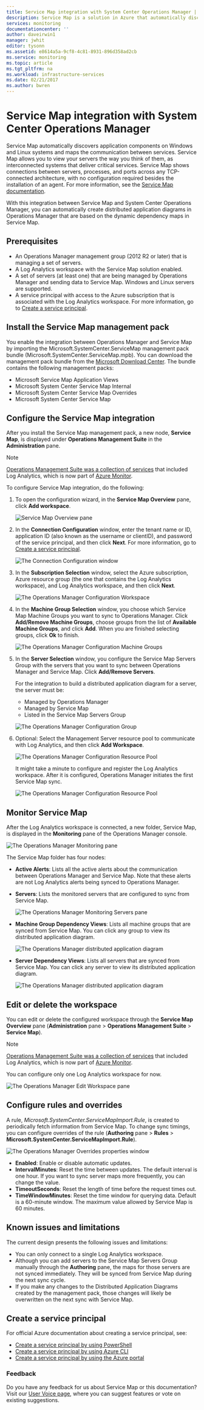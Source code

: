 ```yaml
---
title: Service Map integration with System Center Operations Manager | Microsoft Docs
description: Service Map is a solution in Azure that automatically discovers application components on Windows and Linux systems and maps the communication between services. This article discusses using Service Map to automatically create distributed application diagrams in Operations Manager.
services: monitoring
documentationcenter: ''
author: daveirwin1
manager: jwhit
editor: tysonn
ms.assetid: e8614a5a-9cf8-4c81-8931-896d358ad2cb
ms.service: monitoring
ms.topic: article
ms.tgt_pltfrm: na
ms.workload: infrastructure-services
ms.date: 02/21/2017
ms.author: bwren
---
```


# Service Map integration with System Center Operations Manager

Service Map automatically discovers application components on Windows and Linux systems and maps the communication between services. Service Map allows you to view your servers the way you think of them, as interconnected systems that deliver critical services. Service Map shows connections between servers, processes, and ports across any TCP-connected architecture, with no configuration required besides the installation of an agent. For more information, see the [Service Map documentation]( service-map.md).

With this integration between Service Map and System Center Operations Manager, you can automatically create distributed application diagrams in Operations Manager that are based on the dynamic dependency maps in Service Map.

## Prerequisites
* An Operations Manager management group (2012 R2 or later) that is managing a set of servers.
* A Log Analytics workspace with the Service Map solution enabled.
* A set of servers (at least one) that are being managed by Operations Manager and sending data to Service Map. Windows and Linux servers are supported.
* A service principal with access to the Azure subscription that is associated with the Log Analytics workspace. For more information, go to [Create a service principal](#create-a-service-principal).

## Install the Service Map management pack
You enable the integration between Operations Manager and Service Map by importing the Microsoft.SystemCenter.ServiceMap management pack bundle (Microsoft.SystemCenter.ServiceMap.mpb). You can download the management pack bundle from the [Microsoft Download Center](https://www.microsoft.com/download/details.aspx?id=55763). The bundle contains the following management packs:
* Microsoft Service Map Application Views
* Microsoft System Center Service Map Internal
* Microsoft System Center Service Map Overrides
* Microsoft System Center Service Map

## Configure the Service Map integration
After you install the Service Map management pack, a new node, **Service Map**, is displayed under **Operations Management Suite** in the **Administration** pane.

>[!NOTE]
>[Operations Management Suite was a collection of services](https://github.com/MicrosoftDocs/azure-docs-pr/pull/azure-monitor/azure-monitor-rebrand.md#retirement-of-operations-management-suite-brand) that included Log Analytics, which is now part of [Azure Monitor](https://github.com/MicrosoftDocs/azure-docs-pr/pull/azure-monitor/overview.md).

To configure Service Map integration, do the following:

1. To open the configuration wizard, in the **Service Map Overview** pane, click **Add workspace**.  

    ![Service Map Overview pane](media/service-map-scom/scom-configuration.png)

2. In the **Connection Configuration** window, enter the tenant name or ID, application ID (also known as the username or clientID), and password of the service principal, and then click **Next**. For more information, go to [Create a service principal](#creating-a-service-principal).

    ![The Connection Configuration window](media/service-map-scom/scom-config-spn.png)

3. In the **Subscription Selection** window, select the Azure subscription, Azure resource group (the one that contains the Log Analytics workspace), and Log Analytics workspace, and then click **Next**.

    ![The Operations Manager Configuration Workspace](media/service-map-scom/scom-config-workspace.png)

4. In the **Machine Group Selection** window, you choose which Service Map Machine Groups you want to sync to Operations Manager. Click **Add/Remove Machine Groups**, choose groups from the list of **Available Machine Groups**, and click **Add**.  When you are finished selecting groups, click **Ok** to finish.

    ![The Operations Manager Configuration Machine Groups](media/service-map-scom/scom-config-machine-groups.png)

5. In the **Server Selection** window, you configure the Service Map Servers Group with the servers that you want to sync between Operations Manager and Service Map. Click **Add/Remove Servers**.   

    For the integration to build a distributed application diagram for a server, the server must be:

    * Managed by Operations Manager
    * Managed by Service Map
    * Listed in the Service Map Servers Group

    ![The Operations Manager Configuration Group](media/service-map-scom/scom-config-group.png)

6. Optional: Select the Management Server resource pool to communicate with Log Analytics, and then click **Add Workspace**.

    ![The Operations Manager Configuration Resource Pool](media/service-map-scom/scom-config-pool.png)

    It might take a minute to configure and register the Log Analytics workspace. After it is configured, Operations Manager initiates the first Service Map sync.

    ![The Operations Manager Configuration Resource Pool](media/service-map-scom/scom-config-success.png)


## Monitor Service Map
After the Log Analytics workspace is connected, a new folder, Service Map, is displayed in the **Monitoring** pane of the Operations Manager console.

![The Operations Manager Monitoring pane](media/service-map-scom/scom-monitoring.png)

The Service Map folder has four nodes:
* **Active Alerts**: Lists all the active alerts about the communication between Operations Manager and Service Map.  Note that these alerts are not Log Analytics alerts being synced to Operations Manager.

* **Servers**: Lists the monitored servers that are configured to sync from Service Map.

    ![The Operations Manager Monitoring Servers pane](media/service-map-scom/scom-monitoring-servers.png)

* **Machine Group Dependency Views**: Lists all machine groups that are synced from Service Map. You can click any group to view its distributed application diagram.

    ![The Operations Manager distributed application diagram](media/service-map-scom/scom-group-dad.png)

* **Server Dependency Views**: Lists all servers that are synced from Service Map. You can click any server to view its distributed application diagram.

    ![The Operations Manager distributed application diagram](media/service-map-scom/scom-dad.png)

## Edit or delete the workspace
You can edit or delete the configured workspace through the **Service Map Overview** pane (**Administration** pane > **Operations Management Suite** > **Service Map**).

>[!NOTE]
>[Operations Management Suite was a collection of services](https://github.com/MicrosoftDocs/azure-docs-pr/pull/azure-monitor/azure-monitor-rebrand.md#retirement-of-operations-management-suite-brand) that included Log Analytics, which is now part of [Azure Monitor](https://github.com/MicrosoftDocs/azure-docs-pr/pull/azure-monitor/overview.md).

You can configure only one Log Analytics workspace for now.

![The Operations Manager Edit Workspace pane](media/service-map-scom/scom-edit-workspace.png)

## Configure rules and overrides
A rule, _Microsoft.SystemCenter.ServiceMapImport.Rule_, is created to periodically fetch information from Service Map. To change sync timings, you can configure overrides of the rule (**Authoring** pane > **Rules** > **Microsoft.SystemCenter.ServiceMapImport.Rule**).

![The Operations Manager Overrides properties window](media/service-map-scom/scom-overrides.png)

* **Enabled**: Enable or disable automatic updates.
* **IntervalMinutes**: Reset the time between updates. The default interval is one hour. If you want to sync server maps more frequently, you can change the value.
* **TimeoutSeconds**: Reset the length of time before the request times out.
* **TimeWindowMinutes**: Reset the time window for querying data. Default is a 60-minute window. The maximum value allowed by Service Map is 60 minutes.

## Known issues and limitations

The current design presents the following issues and limitations:
* You can only connect to a single Log Analytics workspace.
* Although you can add servers to the Service Map Servers Group manually through the **Authoring** pane, the maps for those servers are not synced immediately.  They will be synced from Service Map during the next sync cycle.
* If you make any changes to the Distributed Application Diagrams created by the management pack, those changes will likely be overwritten on the next sync with Service Map.

## Create a service principal
For official Azure documentation about creating a service principal, see:
* [Create a service principal by using PowerShell](https://docs.microsoft.com/azure/azure-resource-manager/resource-group-authenticate-service-principal)
* [Create a service principal by using Azure CLI](https://docs.microsoft.com/azure/azure-resource-manager/resource-group-authenticate-service-principal-cli)
* [Create a service principal by using the Azure portal](https://docs.microsoft.com/azure/azure-resource-manager/resource-group-create-service-principal-portal)

### Feedback
Do you have any feedback for us about Service Map or this documentation? Visit our [User Voice page](https://feedback.azure.com/forums/267889-log-analytics/category/184492-service-map), where you can suggest features or vote on existing suggestions.
